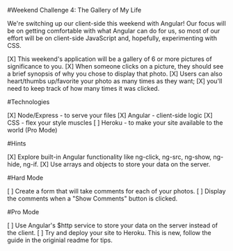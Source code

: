 #Weekend Challenge 4: The Gallery of My Life

We're switching up our client-side this weekend with Angular! Our focus will be on getting comfortable with what Angular can do for us, so most of our effort will be on client-side JavaScript and, hopefully, experimenting with CSS.

[X] This weekend's application will be a gallery of 6 or more pictures of significance to you. 
[X] When someone clicks on a picture, they should see a brief synopsis of why you chose to display that photo. 
[X] Users can also heart/thumbs up/favorite your photo as many times as they want; 
[X] you'll need to keep track of how many times it was clicked.

#Technologies

[X] Node/Express - to serve your files
[X] Angular - client-side logic
[X] CSS - flex your style muscles
[ ] Heroku - to make your site available to the world (Pro Mode)

#Hints

[X] Explore built-in Angular functionality like ng-click, ng-src, ng-show, ng-hide, ng-if.
[X] Use arrays and objects to store your data on the server.

#Hard Mode

[ ] Create a form that will take comments for each of your photos. 
[ ] Display the comments when a "Show Comments" button is clicked.

#Pro Mode

[ ] Use Angular's $http service to store your data on the server instead of the client. 
[ ] Try and deploy your site to Heroku. This is new, follow the guide in the originial readme for tips.


